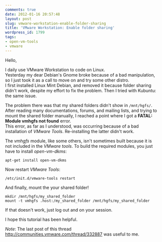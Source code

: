 ```yaml
---
comments: true
date: 2012-01-16 20:57:48
layout: post
slug: vmware-workstation-enable-folder-sharing
title: 'VMware Workstation: Enable folder sharing'
wordpress_id: 1799
tags:
- open-vm-tools
- vmware
---
```


Hello,

I daily use VMware Workstation to code on Linux.  
Yesterday my dear Debian's Gnome broke because of a bad manipulation, so I just took it as a call to move on and try some other distro.  
I first installed Linux Mint Debian, and removed it because folder sharing didn't work, despite my effort to fix the problem. Then I tried with Kubuntu: the same issue.

The problem there was that my shared folders didn't show in `/mnt/hgfs/`.  
After reading many documentations, forums, and mailing lists, and trying to mount the shared folder manually, I reached a point where I got a **FATAL: Module vmhgfs not found** error.  
This error, as far as I understood, was occurring because of a bad installation of *VMware Tools*. Re-installing the latter didn't work.

The *vmhgfs* module, like some others, isn't sometimes built because it is not included in the *VMware tools*.
To build the required modules, you just have to install *open-vm-dkms*:

    apt-get install open-vm-dkms

Now restart *VMware Tools*:

    /etc/init.d/vmware-tools restart

And finally, mount the your shared folder!

    mkdir /mnt/hgfs/my_shared_folder
    mount -t vmhgfs .host:/my_shared_folder /mnt/hgfs/my_shared_folder

If that doesn't work, just log out and on your session.

I hope this tutorial has been helpful.

*Note*: The last post of this thread http://communities.vmware.com/thread/332887 was useful to me.
